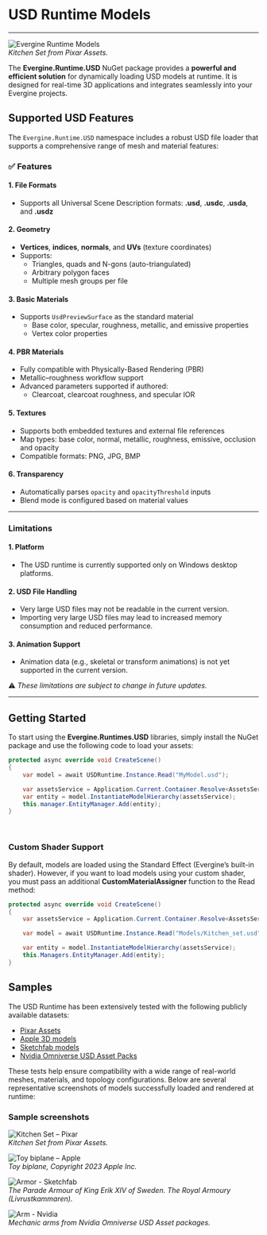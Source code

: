 # USD Runtime Models  

---

![Evergine Runtime Models](images/usd-header.jpg)  
*Kitchen Set from Pixar Assets.*

The **Evergine.Runtime.USD** NuGet package provides a **powerful and efficient solution** for dynamically loading USD models at runtime. It is designed for real-time 3D applications and integrates seamlessly into your Evergine projects.

## Supported USD Features

The `Evergine.Runtime.USD` namespace includes a robust USD file loader that supports a comprehensive range of mesh and material features:

### ✅ Features

#### 1. File Formats
- Supports all Universal Scene Description formats: **.usd**, **.usdc**, **.usda**, and **.usdz**

#### 2. Geometry
- **Vertices**, **indices**, **normals**, and **UVs** (texture coordinates)
- Supports:
  - Triangles, quads and N-gons (auto-triangulated)
  - Arbitrary polygon faces
  - Multiple mesh groups per file

#### 3. Basic Materials
- Supports `UsdPreviewSurface` as the standard material
  - Base color, specular, roughness, metallic, and emissive properties
  - Vertex color properties

#### 4. PBR Materials
- Fully compatible with Physically-Based Rendering (PBR)
- Metallic–roughness workflow support
- Advanced parameters supported if authored:
  - Clearcoat, clearcoat roughness, and specular IOR

#### 5. Textures
- Supports both embedded textures and external file references
- Map types: base color, normal, metallic, roughness, emissive, occlusion and opacity
- Compatible formats: PNG, JPG, BMP

#### 6. Transparency
- Automatically parses `opacity` and `opacityThreshold` inputs
- Blend mode is configured based on material values

---
### Limitations  
#### 1. Platform
- The USD runtime is currently supported only on Windows desktop platforms.

#### 2. USD File Handling
- Very large USD files may not be readable in the current version.
- Importing very large USD files may lead to increased memory consumption and reduced performance.

#### 3. Animation Support
- Animation data (e.g., skeletal or transform animations) is not yet supported in the current version.

⚠️ *These limitations are subject to change in future updates.*

---
## Getting Started  

To start using the **Evergine.Runtimes.USD** libraries, simply install the NuGet package and use the following code to load your assets:  

```csharp
protected async override void CreateScene()
{    
    var model = await USDRuntime.Instance.Read("MyModel.usd");

    var assetsService = Application.Current.Container.Resolve<AssetsService>();
    var entity = model.InstantiateModelHierarchy(assetsService);
    this.manager.EntityManager.Add(entity);
}
```

</br>

### Custom Shader Support

By default, models are loaded using the Standard Effect (Evergine’s built-in shader). However, if you want to load models using your custom shader, you must pass an additional **CustomMaterialAssigner** function to the Read method:

```csharp
protected async override void CreateScene()
{
    var assetsService = Application.Current.Container.Resolve<AssetsService>();

    var model = await USDRuntime.Instance.Read("Models/Kitchen_set.usd", this.CustomMaterialAssigner);

    var entity = model.InstantiateModelHierarchy(assetsService);
    this.Managers.EntityManager.Add(entity);
}
```

## Samples

The USD Runtime has been extensively tested with the following publicly available datasets:
 - [Pixar Assets](https://openusd.org/release/dl_downloads.html#assets)
 - [Apple 3D models](https://developer.apple.com/augmented-reality/quick-look/)
 - [Sketchfab models](https://sketchfab.com/feed)
 - [Nvidia Omniverse USD Asset Packs](https://docs.omniverse.nvidia.com/usd/latest/usd_content_samples/downloadable_packs.html)

These tests help ensure compatibility with a wide range of real-world meshes, materials, and topology configurations. 
Below are several representative screenshots of models successfully loaded and rendered at runtime:

### Sample screenshots

![Kitchen Set – Pixar](images/kitchen-set.png)  
*Kitchen Set from Pixar Assets.*

![Toy biplane – Apple](images/toy-plane.png)  
*Toy biplane, Copyright 2023 Apple Inc.*

![Armor - Sketchfab](images/armor.png)  
*The Parade Armour of King Erik XIV of Sweden. The Royal Armoury (Livrustkammaren).*

![Arm - Nvidia](images/Omniverse-robot-arm.jpg)  
*Mechanic arms from Nvidia Omniverse USD Asset packages.*